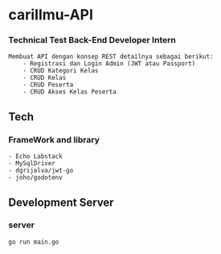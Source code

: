 # cariIlmu-API

### Technical Test Back-End Developer Intern
    Membuat API dengan konsep REST detailnya sebagai berikut:
        - Registrasi dan Login Admin (JWT atau Passport)
        - CRUD Kategori Kelas
        - CRUD Kelas
        - CRUD Peserta
        - CRUD Akses Kelas Peserta

## Tech
### FrameWork and library
    - Echo Labstack
    - MySqlDriver
    - dgrijalva/jwt-go
    - joho/godotenv

## Development Server
### server
```bash
go run main.go
```